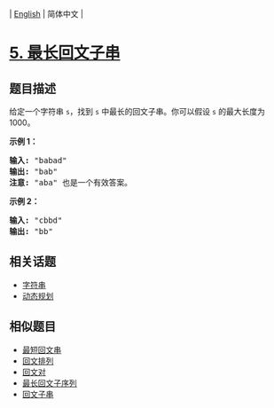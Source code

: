 
| [English](README_EN.md) | 简体中文 |

# [5. 最长回文子串](https://leetcode-cn.com/problems/longest-palindromic-substring/)

## 题目描述

<p>给定一个字符串 <code>s</code>，找到 <code>s</code> 中最长的回文子串。你可以假设&nbsp;<code>s</code> 的最大长度为 1000。</p>

<p><strong>示例 1：</strong></p>

<pre><strong>输入:</strong> &quot;babad&quot;
<strong>输出:</strong> &quot;bab&quot;
<strong>注意:</strong> &quot;aba&quot; 也是一个有效答案。
</pre>

<p><strong>示例 2：</strong></p>

<pre><strong>输入:</strong> &quot;cbbd&quot;
<strong>输出:</strong> &quot;bb&quot;
</pre>


## 相关话题

- [字符串](https://leetcode-cn.com/tag/string)
- [动态规划](https://leetcode-cn.com/tag/dynamic-programming)

## 相似题目

- [最短回文串](../shortest-palindrome/README.md)
- [回文排列](../palindrome-permutation/README.md)
- [回文对](../palindrome-pairs/README.md)
- [最长回文子序列](../longest-palindromic-subsequence/README.md)
- [回文子串](../palindromic-substrings/README.md)
